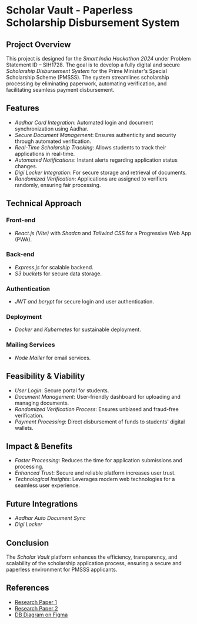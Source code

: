 # Scholar Vault - Paperless Scholarship Disbursement System

## Project Overview
This project is designed for the *Smart India Hackathon 2024* under Problem Statement ID – SIH1728. The goal is to develop a fully digital and secure *Scholarship Disbursement System* for the Prime Minister's Special Scholarship Scheme (PMSSS). The system streamlines scholarship processing by eliminating paperwork, automating verification, and facilitating seamless payment disbursement.

## Features
- *Aadhar Card Integration*: Automated login and document synchronization using Aadhar.
- *Secure Document Management*: Ensures authenticity and security through automated verification.
- *Real-Time Scholarship Tracking*: Allows students to track their applications in real-time.
- *Automated Notifications*: Instant alerts regarding application status changes.
- *Digi Locker Integration*: For secure storage and retrieval of documents.
- *Randomized Verification*: Applications are assigned to verifiers randomly, ensuring fair processing.
  
## Technical Approach
### Front-end
- *React.js (Vite)* with *Shadcn* and *Tailwind CSS* for a Progressive Web App (PWA).

### Back-end
- *Express.js* for scalable backend.
- *S3 buckets* for secure data storage.

### Authentication
- *JWT and bcrypt* for secure login and user authentication.

### Deployment
- *Docker* and *Kubernetes* for sustainable deployment.

### Mailing Services
- *Node Mailer* for email services.

## Feasibility & Viability
- *User Login*: Secure portal for students.
- *Document Management*: User-friendly dashboard for uploading and managing documents.
- *Randomized Verification Process*: Ensures unbiased and fraud-free verification.
- *Payment Processing*: Direct disbursement of funds to students' digital wallets.

## Impact & Benefits
- *Faster Processing*: Reduces the time for application submissions and processing.
- *Enhanced Trust*: Secure and reliable platform increases user trust.
- *Technological Insights*: Leverages modern web technologies for a seamless user experience.

## Future Integrations
- *Aadhar Auto Document Sync*
- *Digi Locker*

## Conclusion
The *Scholar Vault* platform enhances the efficiency, transparency, and scalability of the scholarship application process, ensuring a secure and paperless environment for PMSSS applicants.

## References
- [Research Paper 1](https://www.thehindu.com/news/national/himachal-pradesh/himachal-multi-crore-scholarship-scam-cbi-files-charge-sheet-against-20-institutes-105-individuals/article68005966.ece)
- [Research Paper 2](https://www.thehindu.com/news/national/cbi-registers-case-to-probe-minority-student-scholarship-scam/article67249147.ece)
- [DB Diagram on Figma](https://www.figma.com/design/faD2QWGHAWqEpBu1gfnhFX/DB-diagram---SQL-Server-%2F-MongoDB-(Community)?node-id=260-1698&m=dev&t=QNQpHISQj4ObLTgX-1)
